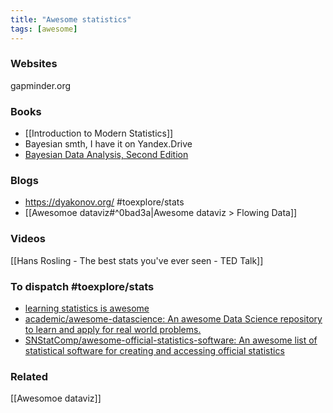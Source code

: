 ```yaml
---
title: "Awesome statistics"
tags: [awesome]
---
```


### Websites
gapminder.org

### Books 
- [[Introduction to Modern Statistics]]
- Bayesian smth, I have it on Yandex.Drive
- [Bayesian Data Analysis, Second Edition](https://www.amazon.co.uk/dp/158488388X/ref=as_li_ss_tl?ie=UTF8&linkCode=gs2&creativeASIN=0321928423&tag=rocksresea01-21&creative=390957&camp=1789)

### Blogs
- https://dyakonov.org/ #toexplore/stats 
- [[Awesomoe dataviz#^0bad3a|Awesome dataviz > Flowing Data]]

### Videos
[[Hans Rosling - The best stats you've ever seen - TED Talk]]

### To dispatch #toexplore/stats
- [learning statistics is awesome](https://learning.statistics-is-awesome.org/)
- [academic/awesome-datascience: An awesome Data Science repository to learn and apply for real world problems.](https://github.com/academic/awesome-datascience)
- [SNStatComp/awesome-official-statistics-software: An awesome list of statistical software for creating and accessing official statistics](https://github.com/SNStatComp/awesome-official-statistics-software)

### Related
[[Awesomoe dataviz]]
